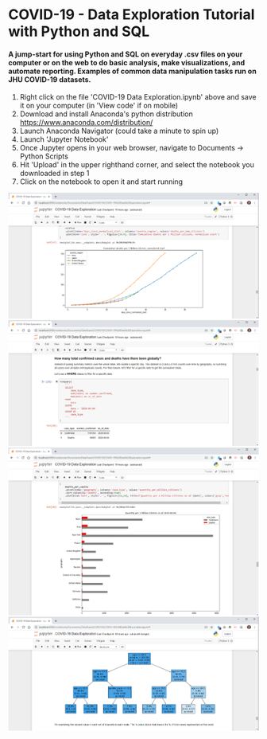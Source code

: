 # COVID-19 - Data Exploration Tutorial with Python and SQL

#### A jump-start for using Python and SQL on everyday .csv files on your computer or on the web to do basic analysis, make visualizations, and automate reporting.  Examples of common data manipulation tasks run on JHU COVID-19 datasets.

1) Right click on the file 'COVID-19 Data Exploration.ipynb' above and save it on your computer (in 'View code' if on mobile)
2) Download and install Anaconda's python distribution https://www.anaconda.com/distribution/
3) Launch Anaconda Navigator (could take a minute to spin up)
4) Launch 'Jupyter Notebook'
5) Once Jupyter opens in your web browser, navigate to Documents -> Python Scripts
6) Hit 'Upload' in the upper righthand corner, and select the notebook you downloaded in step 1
7) Click on the notebook to open it and start running
 

![](https://github.com/sshepherd-wm/COVID-19/blob/master/images/time.PNG?raw=true)
![](https://github.com/sshepherd-wm/COVID-19/blob/master/images/query.PNG?raw=true)
![](https://github.com/sshepherd-wm/COVID-19/blob/master/images/dashboard.PNG?raw=true)
![](https://github.com/sshepherd-wm/COVID-19/blob/master/images/tree.PNG?raw=true)
